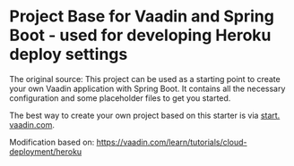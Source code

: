 # Project Base for Vaadin and Spring Boot - used for developing Heroku deploy settings

The original source:
This project can be used as a starting point to create your own Vaadin application with Spring Boot.
It contains all the necessary configuration and some placeholder files to get you started.

The best way to create your own project based on this starter is via [start.
vaadin.com](https://start.vaadin.com/).

Modification based on:
https://vaadin.com/learn/tutorials/cloud-deployment/heroku

